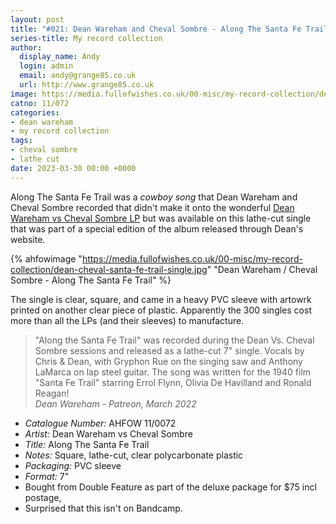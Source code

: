 ```yaml
---
layout: post
title: "#021: Dean Wareham and Cheval Sombre - Along The Santa Fe Trail"
series-title: My record collection
author:
  display_name: Andy
  login: admin
  email: andy@grange85.co.uk
  url: http://www.grange85.co.uk
image: https://media.fullofwishes.co.uk/00-misc/my-record-collection/dean-cheval-santa-fe-trail-single.jpg
catno: 11/072
categories:
- dean wareham
- my record collection
tags:
- cheval sombre
- lathe cut
date: 2023-03-30 00:00 +0000
---
```

Along The Santa Fe Trail was a _cowboy song_ that Dean Wareham and Cheval Sombre recorded that didn't make it onto the wonderful [Dean Wareham vs Cheval Sombre LP](/database/dean-and-britta/dean-wareham-releases/dean-wareham-vs-cheval-sombre/) but was available on this lathe-cut single that was part of a special edition of the album released through Dean's website. 

{% ahfowimage "https://media.fullofwishes.co.uk/00-misc/my-record-collection/dean-cheval-santa-fe-trail-single.jpg" "Dean Wareham / Cheval Sombre - Along The Santa Fe Trail" %}

The single is clear, square, and came in a heavy PVC sleeve with artowrk printed on another clear piece of plastic. Apparently the 300 singles cost more than all the LPs (and their sleeves) to manufacture.

> "Along the Santa Fe Trail" was recorded during the Dean Vs. Cheval Sombre sessions and released as a lathe-cut 7" single. Vocals by Chris & Dean, with Gryphon Rue on the singing saw and Anthony LaMarca on lap steel guitar. The song was written for the 1940 film "Santa Fe Trail" starring Errol Flynn, Olivia De Havilland and Ronald Reagan!  
> _Dean Wareham - Patreon, March 2022_

 - *Catalogue Number:* AHFOW 11/0072
 - *Artist:* Dean Wareham vs Cheval Sombre
 - *Title:* Along The Santa Fe Trail
 - *Notes:* Square, lathe-cut, clear polycarbonate plastic
 - *Packaging:* PVC sleeve
 - *Format:* 7"
 - Bought from Double Feature as part of the deluxe package for $75 incl postage,
 - Surprised that this isn't on Bandcamp.
